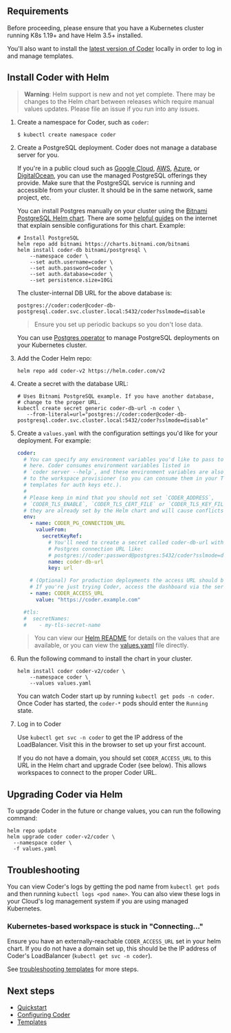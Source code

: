 ## Requirements

Before proceeding, please ensure that you have a Kubernetes cluster running K8s 1.19+ and have Helm 3.5+ installed.

You'll also want to install the [latest version of Coder](https://github.com/coder/coder/releases/latest) locally in order
to log in and manage templates.

## Install Coder with Helm

> **Warning**: Helm support is new and not yet complete. There may be changes
> to the Helm chart between releases which require manual values updates. Please
> file an issue if you run into any issues.

1. Create a namespace for Coder, such as `coder`:

   ```console
   $ kubectl create namespace coder
   ```

1. Create a PostgreSQL deployment. Coder does not manage a database server for
   you.

   If you're in a public cloud such as
   [Google Cloud](https://cloud.google.com/sql/docs/postgres/),
   [AWS](https://aws.amazon.com/rds/postgresql/),
   [Azure](https://docs.microsoft.com/en-us/azure/postgresql/), or
   [DigitalOcean](https://www.digitalocean.com/products/managed-databases-postgresql),
   you can use the managed PostgreSQL offerings they provide. Make sure that
   the PostgreSQL service is running and accessible from your cluster. It
   should be in the same network, same project, etc.

   You can install Postgres manually on your cluster using the
   [Bitnami PostgreSQL Helm chart](https://github.com/bitnami/charts/tree/master/bitnami/postgresql#readme). There are some
   [helpful guides](https://phoenixnap.com/kb/postgresql-kubernetes) on the
   internet that explain sensible configurations for this chart. Example:

   ```console
   # Install PostgreSQL
   helm repo add bitnami https://charts.bitnami.com/bitnami
   helm install coder-db bitnami/postgresql \
       --namespace coder \
       --set auth.username=coder \
       --set auth.password=coder \
       --set auth.database=coder \
       --set persistence.size=10Gi
   ```

   The cluster-internal DB URL for the above database is:

   ```console
   postgres://coder:coder@coder-db-postgresql.coder.svc.cluster.local:5432/coder?sslmode=disable
   ```

   > Ensure you set up periodic backups so you don't lose data.

   You can use
   [Postgres operator](https://github.com/zalando/postgres-operator) to
   manage PostgreSQL deployments on your Kubernetes cluster.

1. Add the Coder Helm repo:

   ```console
   helm repo add coder-v2 https://helm.coder.com/v2
   ```

1. Create a secret with the database URL:

   ```console
   # Uses Bitnami PostgreSQL example. If you have another database,
   # change to the proper URL.
   kubectl create secret generic coder-db-url -n coder \
      --from-literal=url="postgres://coder:coder@coder-db-postgresql.coder.svc.cluster.local:5432/coder?sslmode=disable"
   ```

1. Create a `values.yaml` with the configuration settings you'd like for your
   deployment. For example:

   ```yaml
   coder:
     # You can specify any environment variables you'd like to pass to Coder
     # here. Coder consumes environment variables listed in
     # `coder server --help`, and these environment variables are also passed
     # to the workspace provisioner (so you can consume them in your Terraform
     # templates for auth keys etc.).
     #
     # Please keep in mind that you should not set `CODER_ADDRESS`,
     # `CODER_TLS_ENABLE`, `CODER_TLS_CERT_FILE` or `CODER_TLS_KEY_FILE` as
     # they are already set by the Helm chart and will cause conflicts.
     env:
       - name: CODER_PG_CONNECTION_URL
         valueFrom:
           secretKeyRef:
             # You'll need to create a secret called coder-db-url with your
             # Postgres connection URL like:
             # postgres://coder:password@postgres:5432/coder?sslmode=disable
             name: coder-db-url
             key: url

       # (Optional) For production deployments the access URL should be set.
       # If you're just trying Coder, access the dashboard via the service IP.
       - name: CODER_ACCESS_URL
         value: "https://coder.example.com"

     #tls:
     #  secretNames:
     #    - my-tls-secret-name
   ```

   > You can view our
   > [Helm README](https://github.com/coder/coder/blob/main/helm#readme) for
   > details on the values that are available, or you can view the
   > [values.yaml](https://github.com/coder/coder/blob/main/helm/values.yaml)
   > file directly.

1. Run the following command to install the chart in your cluster.

   ```console
   helm install coder coder-v2/coder \
       --namespace coder \
       --values values.yaml
   ```

   You can watch Coder start up by running `kubectl get pods -n coder`. Once Coder has
   started, the `coder-*` pods should enter the `Running` state.

1. Log in to Coder

   Use `kubectl get svc -n coder` to get the IP address of the
   LoadBalancer. Visit this in the browser to set up your first account.

   If you do not have a domain, you should set `CODER_ACCESS_URL`
   to this URL in the Helm chart and upgrade Coder (see below).
   This allows workspaces to connect to the proper Coder URL.

## Upgrading Coder via Helm

To upgrade Coder in the future or change values,
you can run the following command:

```console
helm repo update
helm upgrade coder coder-v2/coder \
  --namespace coder \
  -f values.yaml
```

## Troubleshooting

You can view Coder's logs by getting the pod name from `kubectl get pods` and then running `kubectl logs <pod name>`. You can also
view these logs in your
Cloud's log management system if you are using managed Kubernetes.

### Kubernetes-based workspace is stuck in "Connecting..."

Ensure you have an externally-reachable `CODER_ACCESS_URL` set in your helm chart. If you do not have a domain set up,
this should be the IP address of Coder's LoadBalancer (`kubectl get svc -n coder`).

See [troubleshooting templates](../templates.md#creating-and-troubleshooting-templates) for more steps.

## Next steps

- [Quickstart](../quickstart.md)
- [Configuring Coder](../admin/configure.md)
- [Templates](../templates.md)
